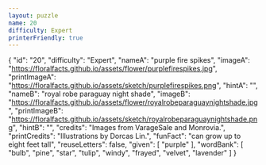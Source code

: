```yaml
---
layout: puzzle
name: 20
difficulty: Expert
printerFriendly: true
---
```

{
    "id": "20",
    "difficulty": "Expert",
    "nameA": "purple fire spikes",
    "imageA": "https://floralfacts.github.io/assets/flower/purplefirespikes.jpg",
    "printImageA": "https://floralfacts.github.io/assets/sketch/purplefirespikes.png",
    "hintA": "",
    "nameB": "royal robe paraguay night shade",
    "imageB": "https://floralfacts.github.io/assets/flower/royalrobeparaguaynightshade.jpg",
    "printImageB": "https://floralfacts.github.io/assets/sketch/royalrobeparaguaynightshade.png",
    "hintB": "",
    "credits": "Images from VarageSale and Monrovia.",
    "printCredits": "Illustrations by Dorcas Lin.",
    "funFact": "can grow up to eight feet tall",
    "reuseLetters": false,
    "given": [
        "purple"
    ],
    "wordBank": [
        "bulb",
        "pine",
        "star",
        "tulip",
        "windy",
        "frayed",
        "velvet",
        "lavender"
    ]
}